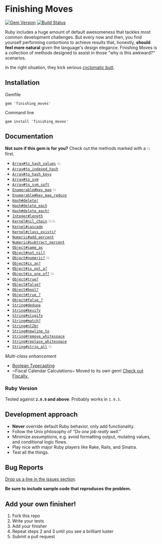# Finishing Moves
[![Gem Version](https://badge.fury.io/rb/finishing_moves.svg)](https://rubygems.org/gems/finishing_moves)
[![Build Status](https://travis-ci.org/BattleBrisket/rails-force-reload.svg?branch=master)](https://travis-ci.org/BattleBrisket/rails-force-reload)

Ruby includes a huge amount of default awesomeness that tackles most common development challenges. But every now and then, you find yourself performing contortions to achieve results that, honestly, **should feel more natural** given the language's design elegance. Finishing Moves is a collection of methods designed to assist in those "why is this awkward?" scenarios.

In the right situation, they kick serious [cyclomatic butt](https://en.wikipedia.org/wiki/Cyclomatic_complexity).

## Installation

Gemfile
```
gem 'finishing_moves'
```

Command line
```
gem install 'finishing_moves'
```

## Documentation

**Not sure if this gem is for you?** Check out the methods marked with a :boom: first.

  - [`Array#to_hash_values`](https://github.com/forgecrafted/finishing_moves/wiki/Array#arrayto_hash_values) :boom:
  - [`Array#to_indexed_hash`](https://github.com/forgecrafted/finishing_moves/wiki/Array#arrayto_indexed_hash)
  - [`Array#to_hash_keys`](https://github.com/forgecrafted/finishing_moves/wiki/Array#arrayto_hash_keys)
  - [`Array#to_sym`](https://github.com/forgecrafted/finishing_moves/wiki/Array#arrayto_sym)
  - [`Array#to_sym_soft`](https://github.com/forgecrafted/finishing_moves/wiki/Array#arrayto_sym_soft)
  - [`Enumerable#key_map`](https://github.com/forgecrafted/finishing_moves/wiki/Enumerable#enumerablekey_map) :boom:
  - [`Enumerable#key_map_reduce`](https://github.com/forgecrafted/finishing_moves/wiki/Enumerable#enumerablekey_map_reduce)
  - [`Hash#delete!`](https://github.com/forgecrafted/finishing_moves/wiki/Hash#hashdelete)
  - [`Hash#delete_each`](https://github.com/forgecrafted/finishing_moves/wiki/Hash#hashdelete_each)
  - [`Hash#delete_each!`](https://github.com/forgecrafted/finishing_moves/wiki/Hash#hashdelete_each-1)
  - [`Integer#length`](https://github.com/forgecrafted/finishing_moves/wiki/Numeric#integerlength)
  - [`Kernel#nil_chain`](https://github.com/forgecrafted/finishing_moves/wiki/Kernel#kernelnil_chain) :boom::boom:
  - [`Kernel#cascade`](https://github.com/forgecrafted/finishing_moves/wiki/Kernel#kernelcascade)
  - [`Kernel#class_exists?`](https://github.com/forgecrafted/finishing_moves/wiki/Kernel#kernelclass_exists)
  - [`Numeric#add_percent`](https://github.com/forgecrafted/finishing_moves/wiki/Numeric#numericadd_percent)
  - [`Numeric#subtract_percent`](https://github.com/forgecrafted/finishing_moves/wiki/Numeric#numericsubtract_percent)
  - [`Object#same_as`](https://github.com/forgecrafted/finishing_moves/wiki/Object#objectsame_as)
  - [`Object#not_nil?`](https://github.com/forgecrafted/finishing_moves/wiki/Object#objectnot_nil)
  - [`Object#numeric?`](https://github.com/forgecrafted/finishing_moves/wiki/Object#objectnumeric) :boom:
  - [`Object#is_an?`](https://github.com/forgecrafted/finishing_moves/wiki/Object#objectis_an)
  - [`Object#is_not_a?`](https://github.com/forgecrafted/finishing_moves/wiki/Object#objectis_not_a)
  - [`Object#is_one_of?`](https://github.com/forgecrafted/finishing_moves/wiki/Object#objectis_one_of) :boom:
  - [`Object#true?`](https://github.com/forgecrafted/finishing_moves/wiki/Object#objecttruefalsebool)
  - [`Object#false?`](https://github.com/forgecrafted/finishing_moves/wiki/Object#objecttruefalsebool)
  - [`Object#bool?`](https://github.com/forgecrafted/finishing_moves/wiki/Object#objecttruefalsebool)
  - [`Object#true_?`](https://github.com/forgecrafted/finishing_moves/wiki/Object#objecttrue_-objectfalse_)
  - [`Object#false_?`](https://github.com/forgecrafted/finishing_moves/wiki/Object#objecttrue_-objectfalse_)
  - [`String#dedupe`](https://github.com/forgecrafted/finishing_moves/wiki/String#stringdedupe)
  - [`String#keyify`](https://github.com/forgecrafted/finishing_moves/wiki/String#stringkeyify)
  - [`String#slugify`](https://github.com/forgecrafted/finishing_moves/wiki/String#stringslugify)
  - [`String#match?`](https://github.com/forgecrafted/finishing_moves/wiki/String#stringmatch)
  - [`String#nl2br`](https://github.com/forgecrafted/finishing_moves/wiki/String#stringnl2br)
  - [`String#newline_to`](https://github.com/forgecrafted/finishing_moves/wiki/String#stringnewline_to)
  - [`String#remove_whitespace`](https://github.com/forgecrafted/finishing_moves/wiki/String#stringremove_whitespace)
  - [`String#replace_whitespace`](https://github.com/forgecrafted/finishing_moves/wiki/String#stringreplace_whitespace)
  - [`String#strip_all`](https://github.com/forgecrafted/finishing_moves/wiki/String#stringstrip_all) :boom:

*Multi-class enhancement*

  - [Boolean Typecasting](https://github.com/forgecrafted/finishing_moves/wiki/Boolean-Typecasting)
  - ~Fiscal Calendar Calculations~ Moved to its own gem! [Check out Fiscally.](https://github.com/forgecrafted/fiscally)

### Ruby Version

Tested against **`2.0.0` and above**. Probably works in `1.9.3`.

## Development approach

- **Never** override default Ruby behavior, only add functionality.
- Follow the Unix philosophy of *"Do one job really well."*
- Minimize assumptions, e.g. avoid formatting output, mutating values, and conditional logic flows.
- Play nice with major Ruby players like Rake, Rails, and Sinatra.
- Test all the things.

## Bug Reports

[Drop us a line in the issues section](https://github.com/forgecrafted/finishing_moves/issues).

**Be sure to include sample code that reproduces the problem.**

## Add your own finisher!

1. Fork this repo
2. Write your tests
3. Add your finisher
4. Repeat steps 2 and 3 until you see a brilliant luster
5. Submit a pull request
